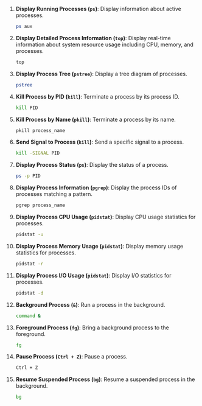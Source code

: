 
1. **Display Running Processes (`ps`)**: Display information about active processes.

   ```bash
   ps aux
   ```

2. **Display Detailed Process Information (`top`)**: Display real-time information about system resource usage including CPU, memory, and processes.

   ```bash
   top
   ```

3. **Display Process Tree (`pstree`)**: Display a tree diagram of processes.

   ```bash
   pstree
   ```

4. **Kill Process by PID (`kill`)**: Terminate a process by its process ID.

   ```bash
   kill PID
   ```

5. **Kill Process by Name (`pkill`)**: Terminate a process by its name.

   ```bash
   pkill process_name
   ```

6. **Send Signal to Process (`kill`)**: Send a specific signal to a process.

   ```bash
   kill -SIGNAL PID
   ```

7. **Display Process Status (`ps`)**: Display the status of a process.

   ```bash
   ps -p PID
   ```

8. **Display Process Information (`pgrep`)**: Display the process IDs of processes matching a pattern.

   ```bash
   pgrep process_name
   ```

9. **Display Process CPU Usage (`pidstat`)**: Display CPU usage statistics for processes.

   ```bash
   pidstat -u
   ```

10. **Display Process Memory Usage (`pidstat`)**: Display memory usage statistics for processes.

    ```bash
    pidstat -r
    ```

11. **Display Process I/O Usage (`pidstat`)**: Display I/O statistics for processes.

    ```bash
    pidstat -d
    ```

12. **Background Process (`&`)**: Run a process in the background.

    ```bash
    command &
    ```

13. **Foreground Process (`fg`)**: Bring a background process to the foreground.

    ```bash
    fg
    ```

14. **Pause Process (`Ctrl + Z`)**: Pause a process.

    ```bash
    Ctrl + Z
    ```

15. **Resume Suspended Process (`bg`)**: Resume a suspended process in the background.

    ```bash
    bg
    ```
